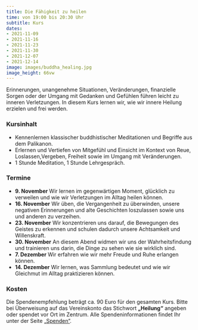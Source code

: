 ```yaml
---
title: Die Fähigkeit zu heilen
time: von 19:00 bis 20:30 Uhr
subtitle: Kurs
dates:
- 2021-11-09
- 2021-11-16
- 2021-11-23
- 2021-11-30
- 2021-12-07
- 2021-12-14
image: images/buddha_healing.jpg
image_height: 66vw
---
```

Erinnerungen, unangenehme Situationen, Veränderungen, finanzielle Sorgen oder der Umgang mit Gedanken und Gefühlen führen leicht zu inneren Verletzungen. In diesem Kurs lernen wir, wie wir innere Heilung erzielen und frei werden.

### Kursinhalt
- Kennenlernen klassischer buddhistischer Meditationen und Begriffe aus dem Palikanon.
- Erlernen und Vertiefen von Mitgefühl und Einsicht im Kontext von Reue, Loslassen,Vergeben, Freiheit sowie im Umgang mit Veränderungen.
- 1 Stunde Meditation, 1 Stunde Lehrgespräch.

### Termine
- **9. November** Wir lernen im gegenwärtigen Moment, glücklich zu verweilen und wie wir Verletzungen im Alltag heilen können.
- **16. November** Wir üben, die Vergangenheit zu überwinden, unsere negativen Erinnerungen und alte Geschichten loszulassen sowie uns und anderen zu verzeihen.
- **23. November** Wir konzentrieren uns darauf, die Bewegungen des Geistes zu erkennen und schulen dadurch unsere Achtsamkeit und Willenskraft.
- **30. November** An diesem Abend widmen wir uns der Wahrheitsfindung und trainieren uns darin, die Dinge zu sehen wie sie wirklich sind.
- **7. Dezember** Wir erfahren wie wir mehr Freude und Ruhe erlangen können.
- **14. Dezember** Wir lernen, was Sammlung bedeutet und wie wir Gleichmut im Alltag praktizieren können.

### Kosten
Die Spendenempfehlung beträgt ca. 90 Euro für den gesamten Kurs. Bitte bei Überweisung auf das Vereinskonto das Stichwort **„Heilung“** angeben oder spendet vor Ort im Zentrum. Alle Spendeninformationen findet Ihr unter der Seite [„Spenden“](spenden.html).
